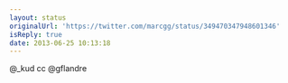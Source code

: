 ```yaml
---
layout: status
originalUrl: 'https://twitter.com/marcgg/status/349470347948601346'
isReply: true
date: 2013-06-25 10:13:18
---
```


@_kud cc @gflandre
